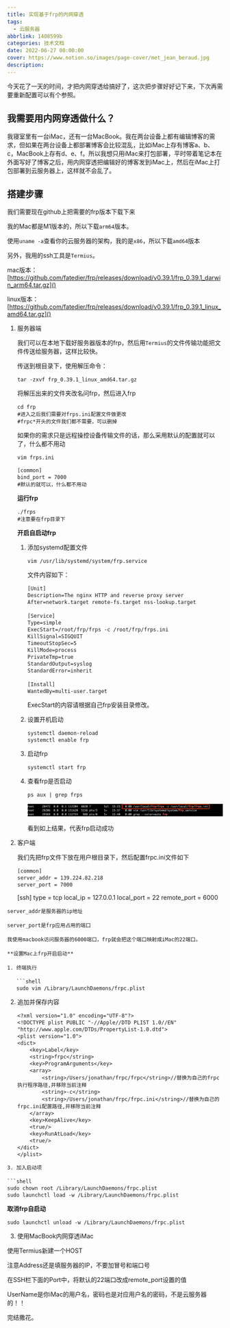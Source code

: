```yaml
---
title: 实现基于frp的内网穿透
tags: 
  - 云服务器
abbrlink: 1408599b
categories: 技术文档
date: 2022-06-27 00:00:00
cover: https://www.notion.so/images/page-cover/met_jean_beraud.jpg
description: 
---
```




今天花了一天的时间，才把内网穿透给搞好了，这次把步骤好好记下来，下次再需要重新配置可以有个参照。

## 我需要用内网穿透做什么？

我寝室里有一台iMac，还有一台MacBook。我在两台设备上都有编辑博客的需求，但如果在两台设备上都部署博客会比较混乱，比如iMac上存有博客a、b、c，MacBook上存有d、e、f。所以我想只用iMac来打包部署，平时带着笔记本在外面写好了博客之后，用内网穿透把编辑好的博客发到iMac上，然后在iMac上打包部署到云服务器上，这样就不会乱了。

## 搭建步骤

我们需要现在github上把需要的frp版本下载下来

我的Mac都是M1版本的，所以下载`arm64`版本。

使用`uname -a`查看你的云服务器的架构，我的是`x86`，所以下载`amd64`版本

另外，我用的ssh工具是`Termius`。

mac版本：[https://github.com/fatedier/frp/releases/download/v0.39.1/frp_0.39.1_darwin_arm64.tar.gz]()

linux版本：[https://github.com/fatedier/frp/releases/download/v0.39.1/frp_0.39.1_linux_amd64.tar.gz]()

1. 服务器端
   
   我们可以在本地下载好服务器版本的frp，然后用`Termius`的文件传输功能把文件传送给服务器，这样比较快。
   
   传送到根目录下，使用解压命令：
   
   ```shell
   tar -zxvf frp_0.39.1_linux_amd64.tar.gz
   ```
   
   将解压出来的文件夹改名问frp，然后进入frp
   
   ```shell
   cd frp
   #进入之后我们需要对frps.ini配置文件做更改
   #frpc*开头的文件我们都不需要，可以删掉
   ```
   
   如果你的需求只是远程操控设备传输文件的话，那么采用默认的配置就可以了，什么都不用动
   
   ```shell
   vim frps.ini
   ```
   
   ```shell
   [common]
   bind_port = 7000       
   #默认的就可以，什么都不用动                                             
   ```
   
   **运行frp**
   
   ```shell
   ./frps
   #注意要在frp目录下
   ```
   
   **开启自启动frp**
   
   1. 添加systemd配置文件
      
      ```shell
      vim /usr/lib/systemd/system/frp.service
      ```
      
      文件内容如下：
      
      ```shell
      [Unit]
      Description=The nginx HTTP and reverse proxy server
      After=network.target remote-fs.target nss-lookup.target
      
      [Service]
      Type=simple
      ExecStart=/root/frp/frps -c /root/frp/frps.ini
      KillSignal=SIGQUIT
      TimeoutStopSec=5
      KillMode=process
      PrivateTmp=true
      StandardOutput=syslog
      StandardError=inherit
      
      [Install]
      WantedBy=multi-user.target
      ```
      
      ExecStart的内容请根据自己frp安装目录修改。
   
   2. 设置开机启动
      
      ```shell
      systemctl daemon-reload
      systemctl enable frp
      ```
   
   3. 启动frp
      
      ```shell
      systemctl start frp
      ```
   
   4. 查看frp是否启动
      
      ```shell
      ps aux | grep frps
      ```
      
      ![](实现基于frp的内网穿透/1079.png)
      
      看到如上结果，代表frp启动成功

2. 客户端
   
   我们先把frp文件下放在用户根目录下，然后配置frpc.ini文件如下
   
   ```shell
   [common]
   server_addr = 139.224.82.218
   server_port = 7000
   ```
   
   [ssh]
   type = tcp
   local_ip = 127.0.0.1
   local_port = 22
   remote_port = 6000

```
server_addr是服务器的ip地址

server_port是frp应用占用的端口

我使用macbook访问服务器的6000端口，frp就会把这个端口映射成iMac的22端口。

**设置Mac上frp开启启动**

1. 终端执行

   ```shell
   sudo vim /Library/LaunchDaemons/frpc.plist
```

2. 追加并保存内容
   
   ```shell
   <?xml version="1.0" encoding="UTF-8"?>
   <!DOCTYPE plist PUBLIC "-//Apple//DTD PLIST 1.0//EN" "http://www.apple.com/DTDs/PropertyList-1.0.dtd">
   <plist version="1.0">
   <dict>
       <key>Label</key>
       <string>frpc</string>
       <key>ProgramArguments</key>
       <array>
           <string>/Users/jonathan/frpc/frpc</string>//替换为自己的frpc执行程序路径,并移除当前注释 
           <string>-c</string>
           <string>/Users/jonathan/frpc/frpc.ini</string>//替换为自己的frpc.ini配置路径,并移除当前注释 
       </array>
       <key>KeepAlive</key>
       <true/>
       <key>RunAtLoad</key>
       <true/>
   </dict>
   </plist>
   ```

```
3. 加入启动项

```shell
sudo chown root /Library/LaunchDaemons/frpc.plist
sudo launchctl load -w /Library/LaunchDaemons/frpc.plist
```

   **取消frp自启动**

```shell
sudo launchctl unload -w /Library/LaunchDaemons/frpc.plist
```

3. 使用MacBook内网穿透iMac

使用Termius新建一个HOST

注意Address还是填服务器的IP，不要加冒号和端口号

在SSH栏下面的Port中，将默认的22端口改成remote_port设置的值

UserName是你iMac的用户名，密码也是对应用户名的密码，不是云服务器的！！

完结撒花。
